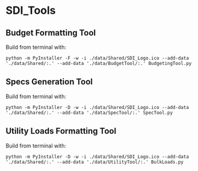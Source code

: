 # SDI_Tools

## Budget Formatting Tool

Build from terminal with: 
```
python -m PyInstaller -F -w -i ./data/Shared/SDI_Logo.ico --add-data './data/Shared/:.' --add-data './data/BudgetTool/:.' BudgetingTool.py 
```

## Specs Generation Tool

Build from terminal with: 
```
python -m PyInstaller -D -w -i ./data/Shared/SDI_Logo.ico --add-data './data/Shared/:.' --add-data './data/SpecTool/:.' SpecTool.py
```
## Utility Loads Formatting Tool

Build from terminal with: 
```
python -m PyInstaller -D -w -i ./data/Shared/SDI_Logo.ico --add-data './data/Shared/:.' --add-data './data/UtilityTool/:.' BulkLoads.py
```
